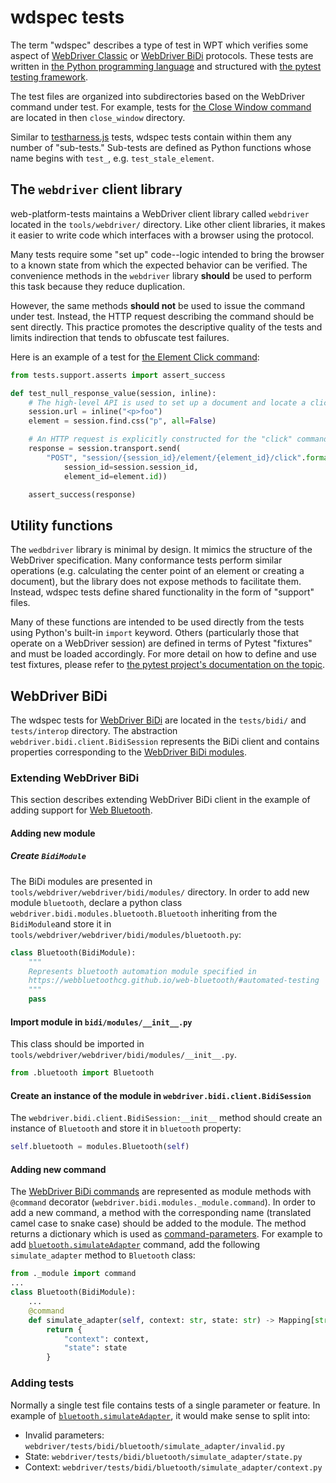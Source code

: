 # wdspec tests

The term "wdspec" describes a type of test in WPT which verifies some aspect of
[WebDriver Classic](https://w3c.github.io/webdriver/) or 
[WebDriver BiDi](https://w3c.github.io/webdriver-bidi) protocols. These tests are
written in [the Python programming language](https://www.python.org/) and
structured with [the pytest testing
framework](https://docs.pytest.org/en/latest/).

The test files are organized into subdirectories based on the WebDriver
command under test. For example, tests for [the Close Window
command](https://w3c.github.io/webdriver/#close-window) are located in then
`close_window` directory.

Similar to [testharness.js](testharness) tests, wdspec tests contain within
them any number of "sub-tests." Sub-tests are defined as Python functions whose
name begins with `test_`, e.g. `test_stale_element`.

## The `webdriver` client library

web-platform-tests maintains a WebDriver client library called `webdriver`
located in the `tools/webdriver/` directory. Like other client libraries, it
makes it easier to write code which interfaces with a browser using the
protocol.

Many tests require some "set up" code--logic intended to bring the browser to a
known state from which the expected behavior can be verified. The convenience
methods in the `webdriver` library **should** be used to perform this task
because they reduce duplication.

However, the same methods **should not** be used to issue the command under
test. Instead, the HTTP request describing the command should be sent directly.
This practice promotes the descriptive quality of the tests and limits
indirection that tends to obfuscate test failures.

Here is an example of a test for [the Element Click
command](https://w3c.github.io/webdriver/#element-click):

```python
from tests.support.asserts import assert_success

def test_null_response_value(session, inline):
    # The high-level API is used to set up a document and locate a click target
    session.url = inline("<p>foo")
    element = session.find.css("p", all=False)

    # An HTTP request is explicitly constructed for the "click" command itself
    response = session.transport.send(
        "POST", "session/{session_id}/element/{element_id}/click".format(
            session_id=session.session_id,
            element_id=element.id))

    assert_success(response)
```

## Utility functions

The `wedbdriver` library is minimal by design. It mimics the structure of the
WebDriver specification. Many conformance tests perform similar operations
(e.g. calculating the center point of an element or creating a document), but
the library does not expose methods to facilitate them. Instead, wdspec tests
define shared functionality in the form of "support" files.

Many of these functions are intended to be used directly from the tests using
Python's built-in `import` keyword. Others (particularly those that operate on
a WebDriver session) are defined in terms of Pytest "fixtures" and must be
loaded accordingly. For more detail on how to define and use test fixtures,
please refer to [the pytest project's documentation on the
topic](https://docs.pytest.org/en/latest/fixture.html).

## WebDriver BiDi

The wdspec tests for [WebDriver BiDi](https://w3c.github.io/webdriver-bidi) are 
located in the `tests/bidi/` and `tests/interop` directory. The abstraction 
`webdriver.bidi.client.BidiSession` represents the BiDi client and contains 
properties corresponding to the 
[WebDriver BiDi modules](https://w3c.github.io/webdriver-bidi/#protocol-modules).  

### Extending WebDriver BiDi

This section describes extending WebDriver BiDi client in the example of adding 
support for [Web Bluetooth](https://webbluetoothcg.github.io/web-bluetooth).

#### Adding new module

##### Create `BidiModule`

The BiDi modules are presented in `tools/webdriver/webdriver/bidi/modules/` 
directory. In order to add new module `bluetooth`, declare a python class 
`webdriver.bidi.modules.bluetooth.Bluetooth` inheriting from the `BidiModule`and 
store it in `tools/webdriver/webdriver/bidi/modules/bluetooth.py`:
```python
class Bluetooth(BidiModule):
    """
    Represents bluetooth automation module specified in
    https://webbluetoothcg.github.io/web-bluetooth/#automated-testing
    """
    pass
```

#### Import module in `bidi/modules/__init__.py`

This class 
should be imported in `tools/webdriver/webdriver/bidi/modules/__init__.py`.
```python
from .bluetooth import Bluetooth
```

#### Create an instance of the module in `webdriver.bidi.client.BidiSession`

The `webdriver.bidi.client.BidiSession:__init__` method should create an instance of
`Bluetooth` and store it in `bluetooth` property:
```python
self.bluetooth = modules.Bluetooth(self)
```

#### Adding new command

The [WebDriver BiDi commands](https://w3c.github.io/webdriver-bidi/#commands) 
are represented as module methods with `@command` decorator 
(`webdriver.bidi.modules._module.command`). In order to add a new command, a method
with the corresponding name (translated camel case to snake case) should be added to 
the module. The method returns a dictionary which is used as 
[command-parameters](https://w3c.github.io/webdriver-bidi/#command-command-parameters). 
For example to add 
[`bluetooth.simulateAdapter`](https://webbluetoothcg.github.io/web-bluetooth/#bluetooth-simulateAdapter-command) 
command, add the following `simulate_adapter` method to `Bluetooth` class:
```python
from ._module import command
...
class Bluetooth(BidiModule):
    ...
    @command
    def simulate_adapter(self, context: str, state: str) -> Mapping[str, Any]:
        return {
            "context": context,
            "state": state
        }
```

### Adding tests

Normally a single test file contains tests of a single parameter or feature. In 
example of 
[`bluetooth.simulateAdapter`](https://webbluetoothcg.github.io/web-bluetooth/#bluetooth-simulateAdapter-command), 
it would make sense to split into:
* Invalid parameters: `webdriver/tests/bidi/bluetooth/simulate_adapter/invalid.py`
* State: `webdriver/tests/bidi/bluetooth/simulate_adapter/state.py`
* Context: `webdriver/tests/bidi/bluetooth/simulate_adapter/context.py`
